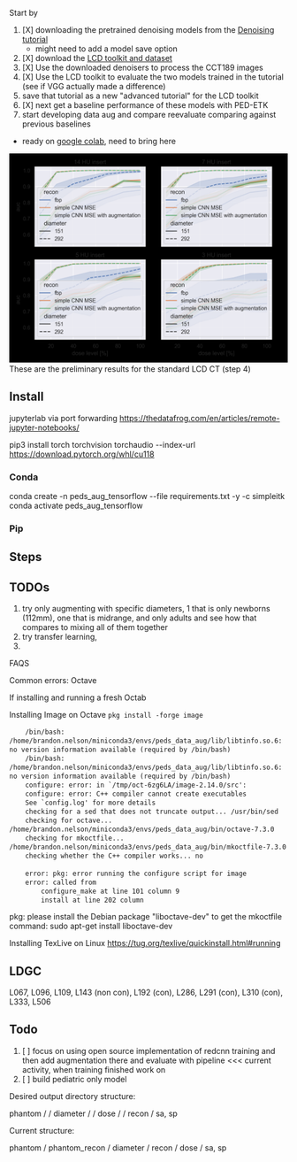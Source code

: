 Start by

1. [X] downloading the pretrained denoising models from the [Denoising tutorial](https://colab.research.google.com/drive/1N8V56eHEx3uIWIahBvRGAorszAziyAs7#scrollTo=FxrP4SiMdmUT)
    - might need to add a model save option
2. [X] download the [LCD toolkit and dataset](https://github.com/DIDSR/LCD_CT)
3. [X] Use the downloaded denoisers to process the CCT189 images
4. [X] Use the LCD toolkit to evaluate the two models trained in the tutorial (see if VGG actually made a difference)
5. save that tutorial as a new "advanced tutorial" for the LCD toolkit
6. [X] next get a baseline performance of these models with PED-ETK
7. start developing data aug and compare reevaluate comparing against previous baselines
 - ready on [google colab](https://colab.research.google.com/drive/1aYFFunBcIK2D98qPEmMVqO98uVWepziW#scrollTo=Zt9LBQdAHfYy), need to bring here

![Alt text](LCD_results.png)
These are the preliminary results for the standard LCD CT (step 4)

## Install 
jupyterlab via port forwarding
https://thedatafrog.com/en/articles/remote-jupyter-notebooks/

pip3 install torch torchvision torchaudio --index-url https://download.pytorch.org/whl/cu118

### Conda
conda create -n peds_aug_tensorflow --file requirements.txt -y -c simpleitk
conda activate peds_aug_tensorflow

### Pip


## Steps

## TODOs
1. try only augmenting with specific diameters, 1 that is only newborns (112mm), one that is midrange, and only adults and see how that compares to mixing all of them together
2. try transfer learning,
3. 
FAQS

Common errors:
Octave

If installing and running a fresh Octab

Installing Image on Octave `pkg install -forge image` 

```
    /bin/bash: /home/brandon.nelson/miniconda3/envs/peds_data_aug/lib/libtinfo.so.6: no version information available (required by /bin/bash)
    /bin/bash: /home/brandon.nelson/miniconda3/envs/peds_data_aug/lib/libtinfo.so.6: no version information available (required by /bin/bash)
    configure: error: in `/tmp/oct-6zg6LA/image-2.14.0/src':
    configure: error: C++ compiler cannot create executables
    See `config.log' for more details
    checking for a sed that does not truncate output... /usr/bin/sed
    checking for octave... /home/brandon.nelson/miniconda3/envs/peds_data_aug/bin/octave-7.3.0
    checking for mkoctfile... /home/brandon.nelson/miniconda3/envs/peds_data_aug/bin/mkoctfile-7.3.0
    checking whether the C++ compiler works... no

    error: pkg: error running the configure script for image
    error: called from
        configure_make at line 101 column 9
        install at line 202 column 
```

pkg: please install the Debian package "liboctave-dev" to get the mkoctfile command:
sudo apt-get install liboctave-dev

Installing TexLive on Linux
https://tug.org/texlive/quickinstall.html#running

## LDGC

L067, L096, L109, L143 (non con), L192 (con), L286, L291 (con), L310 (con), L333, L506 

## Todo

1. [ ] focus on using open source implementation of redcnn training and then add augmentation there and evaluate with pipeline <<< current activity, when training finished work on
2. [ ] build pediatric only model

Desired output directory structure:

phantom /
        / diameter /
                   / dose /
                          / recon
                                  / sa, sp

Current structure:

phantom / 
        phantom_recon /
                       diameter /
                                  recon / 
                                         dose /
                                               sa, sp
